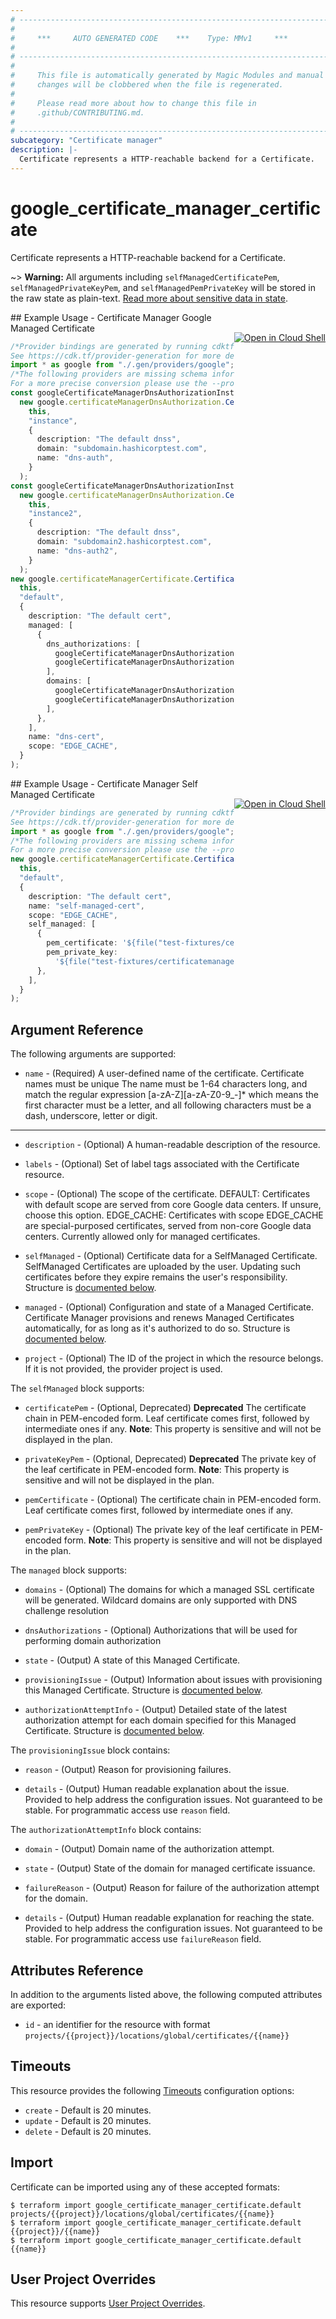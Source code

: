 ```yaml
---
# ----------------------------------------------------------------------------
#
#     ***     AUTO GENERATED CODE    ***    Type: MMv1     ***
#
# ----------------------------------------------------------------------------
#
#     This file is automatically generated by Magic Modules and manual
#     changes will be clobbered when the file is regenerated.
#
#     Please read more about how to change this file in
#     .github/CONTRIBUTING.md.
#
# ----------------------------------------------------------------------------
subcategory: "Certificate manager"
description: |-
  Certificate represents a HTTP-reachable backend for a Certificate.
---
```


# google\_certificate\_manager\_certificate

Certificate represents a HTTP-reachable backend for a Certificate.

\~> **Warning:** All arguments including `selfManagedCertificatePem`, `selfManagedPrivateKeyPem`, and `selfManagedPemPrivateKey` will be stored in the raw
state as plain-text. [Read more about sensitive data in state](https://www.terraform.io/language/state/sensitive-data).

<div class = "oics-button" style="float: right; margin: 0 0 -15px">
  <a href="https://console.cloud.google.com/cloudshell/open?cloudshell_git_repo=https%3A%2F%2Fgithub.com%2Fterraform-google-modules%2Fdocs-examples.git&cloudshell_working_dir=certificate_manager_google_managed_certificate&cloudshell_image=gcr.io%2Fgraphite-cloud-shell-images%2Fterraform%3Alatest&open_in_editor=main.tf&cloudshell_print=.%2Fmotd&cloudshell_tutorial=.%2Ftutorial.md" target="_blank">
    <img alt="Open in Cloud Shell" src="//gstatic.com/cloudssh/images/open-btn.svg" style="max-height: 44px; margin: 32px auto; max-width: 100%;">
  </a>
</div>
## Example Usage - Certificate Manager Google Managed Certificate

```typescript
/*Provider bindings are generated by running cdktf get.
See https://cdk.tf/provider-generation for more details.*/
import * as google from "./.gen/providers/google";
/*The following providers are missing schema information and might need manual adjustments to synthesize correctly: google.
For a more precise conversion please use the --provider flag in convert.*/
const googleCertificateManagerDnsAuthorizationInstance =
  new google.certificateManagerDnsAuthorization.CertificateManagerDnsAuthorization(
    this,
    "instance",
    {
      description: "The default dnss",
      domain: "subdomain.hashicorptest.com",
      name: "dns-auth",
    }
  );
const googleCertificateManagerDnsAuthorizationInstance2 =
  new google.certificateManagerDnsAuthorization.CertificateManagerDnsAuthorization(
    this,
    "instance2",
    {
      description: "The default dnss",
      domain: "subdomain2.hashicorptest.com",
      name: "dns-auth2",
    }
  );
new google.certificateManagerCertificate.CertificateManagerCertificate(
  this,
  "default",
  {
    description: "The default cert",
    managed: [
      {
        dns_authorizations: [
          googleCertificateManagerDnsAuthorizationInstance.id,
          googleCertificateManagerDnsAuthorizationInstance2.id,
        ],
        domains: [
          googleCertificateManagerDnsAuthorizationInstance.domain,
          googleCertificateManagerDnsAuthorizationInstance2.domain,
        ],
      },
    ],
    name: "dns-cert",
    scope: "EDGE_CACHE",
  }
);

```

<div class = "oics-button" style="float: right; margin: 0 0 -15px">
  <a href="https://console.cloud.google.com/cloudshell/open?cloudshell_git_repo=https%3A%2F%2Fgithub.com%2Fterraform-google-modules%2Fdocs-examples.git&cloudshell_working_dir=certificate_manager_self_managed_certificate&cloudshell_image=gcr.io%2Fgraphite-cloud-shell-images%2Fterraform%3Alatest&open_in_editor=main.tf&cloudshell_print=.%2Fmotd&cloudshell_tutorial=.%2Ftutorial.md" target="_blank">
    <img alt="Open in Cloud Shell" src="//gstatic.com/cloudssh/images/open-btn.svg" style="max-height: 44px; margin: 32px auto; max-width: 100%;">
  </a>
</div>
## Example Usage - Certificate Manager Self Managed Certificate

```typescript
/*Provider bindings are generated by running cdktf get.
See https://cdk.tf/provider-generation for more details.*/
import * as google from "./.gen/providers/google";
/*The following providers are missing schema information and might need manual adjustments to synthesize correctly: google.
For a more precise conversion please use the --provider flag in convert.*/
new google.certificateManagerCertificate.CertificateManagerCertificate(
  this,
  "default",
  {
    description: "The default cert",
    name: "self-managed-cert",
    scope: "EDGE_CACHE",
    self_managed: [
      {
        pem_certificate: '${file("test-fixtures/certificatemanager/cert.pem")}',
        pem_private_key:
          '${file("test-fixtures/certificatemanager/private-key.pem")}',
      },
    ],
  }
);

```

## Argument Reference

The following arguments are supported:

* `name` -
  (Required)
  A user-defined name of the certificate. Certificate names must be unique
  The name must be 1-64 characters long, and match the regular expression \[a-zA-Z]\[a-zA-Z0-9\_-]\* which means the first character must be a letter,
  and all following characters must be a dash, underscore, letter or digit.

***

*   `description` -
    (Optional)
    A human-readable description of the resource.

*   `labels` -
    (Optional)
    Set of label tags associated with the Certificate resource.

*   `scope` -
    (Optional)
    The scope of the certificate.
    DEFAULT: Certificates with default scope are served from core Google data centers.
    If unsure, choose this option.
    EDGE\_CACHE: Certificates with scope EDGE\_CACHE are special-purposed certificates,
    served from non-core Google data centers.
    Currently allowed only for managed certificates.

*   `selfManaged` -
    (Optional)
    Certificate data for a SelfManaged Certificate.
    SelfManaged Certificates are uploaded by the user. Updating such
    certificates before they expire remains the user's responsibility.
    Structure is [documented below](#nested_self_managed).

*   `managed` -
    (Optional)
    Configuration and state of a Managed Certificate.
    Certificate Manager provisions and renews Managed Certificates
    automatically, for as long as it's authorized to do so.
    Structure is [documented below](#nested_managed).

*   `project` - (Optional) The ID of the project in which the resource belongs.
    If it is not provided, the provider project is used.

<a name="nested_self_managed"></a>The `selfManaged` block supports:

*   `certificatePem` -
    (Optional, Deprecated)
    **Deprecated** The certificate chain in PEM-encoded form.
    Leaf certificate comes first, followed by intermediate ones if any.
    **Note**: This property is sensitive and will not be displayed in the plan.

*   `privateKeyPem` -
    (Optional, Deprecated)
    **Deprecated** The private key of the leaf certificate in PEM-encoded form.
    **Note**: This property is sensitive and will not be displayed in the plan.

*   `pemCertificate` -
    (Optional)
    The certificate chain in PEM-encoded form.
    Leaf certificate comes first, followed by intermediate ones if any.

*   `pemPrivateKey` -
    (Optional)
    The private key of the leaf certificate in PEM-encoded form.
    **Note**: This property is sensitive and will not be displayed in the plan.

<a name="nested_managed"></a>The `managed` block supports:

*   `domains` -
    (Optional)
    The domains for which a managed SSL certificate will be generated.
    Wildcard domains are only supported with DNS challenge resolution

*   `dnsAuthorizations` -
    (Optional)
    Authorizations that will be used for performing domain authorization

*   `state` -
    (Output)
    A state of this Managed Certificate.

*   `provisioningIssue` -
    (Output)
    Information about issues with provisioning this Managed Certificate.
    Structure is [documented below](#nested_provisioning_issue).

*   `authorizationAttemptInfo` -
    (Output)
    Detailed state of the latest authorization attempt for each domain
    specified for this Managed Certificate.
    Structure is [documented below](#nested_authorization_attempt_info).

<a name="nested_provisioning_issue"></a>The `provisioningIssue` block contains:

*   `reason` -
    (Output)
    Reason for provisioning failures.

*   `details` -
    (Output)
    Human readable explanation about the issue. Provided to help address
    the configuration issues.
    Not guaranteed to be stable. For programmatic access use `reason` field.

<a name="nested_authorization_attempt_info"></a>The `authorizationAttemptInfo` block contains:

*   `domain` -
    (Output)
    Domain name of the authorization attempt.

*   `state` -
    (Output)
    State of the domain for managed certificate issuance.

*   `failureReason` -
    (Output)
    Reason for failure of the authorization attempt for the domain.

*   `details` -
    (Output)
    Human readable explanation for reaching the state. Provided to help
    address the configuration issues.
    Not guaranteed to be stable. For programmatic access use `failureReason` field.

## Attributes Reference

In addition to the arguments listed above, the following computed attributes are exported:

* `id` - an identifier for the resource with format `projects/{{project}}/locations/global/certificates/{{name}}`

## Timeouts

This resource provides the following
[Timeouts](https://developer.hashicorp.com/terraform/plugin/sdkv2/resources/retries-and-customizable-timeouts) configuration options:

* `create` - Default is 20 minutes.
* `update` - Default is 20 minutes.
* `delete` - Default is 20 minutes.

## Import

Certificate can be imported using any of these accepted formats:

```console
$ terraform import google_certificate_manager_certificate.default projects/{{project}}/locations/global/certificates/{{name}}
$ terraform import google_certificate_manager_certificate.default {{project}}/{{name}}
$ terraform import google_certificate_manager_certificate.default {{name}}
```

## User Project Overrides

This resource supports [User Project Overrides](https://registry.terraform.io/providers/hashicorp/google/latest/docs/guides/provider_reference#user_project_override).
